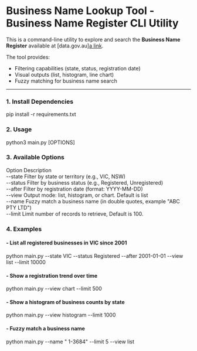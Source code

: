 # Business Name Lookup Tool - Business Name Register CLI Utility

This is a command-line utility to explore and search the **Business Name Register** available at [data.gov.au][a link](https://data.gov.au/data/api/3/action/datastore_search?resource_id=55ad4b1c-5eeb-44ea-8b29-d410da431be3).

The tool provides:
- Filtering capabilities (state, status, registration date)
- Visual outputs (list, histogram, line chart)
- Fuzzy matching for business name search

---
### 1. Install Dependencies
pip install -r requirements.txt

### 2. Usage

python3 main.py [OPTIONS]

### 3. Available Options

Option	    Description<br />
--state	    Filter by state or territory (e.g., VIC, NSW)<br />
--status	Filter by business status (e.g., Registered, Unregistered)<br />
--after	    Filter by registration date (format: YYYY-MM-DD)<br />
--view	    Output mode: list, histogram, or chart. Default is list<br />
--name	    Fuzzy match a business name (in double quotes, example "ABC PTY LTD")<br />
--limit	    Limit number of records to retrieve, Default is 100.<br />

### 4. Examples

#### - List all registered businesses in VIC since 2001
python main.py --state VIC --status Registered --after 2001-01-01 --view list --limit 10000

#### - Show a registration trend over time
python main.py --view chart --limit 500

#### - Show a histogram of business counts by state
python main.py --view histogram --limit 1000

#### - Fuzzy match a business name
python main.py --name " 1-3684" --limit 5 --view list